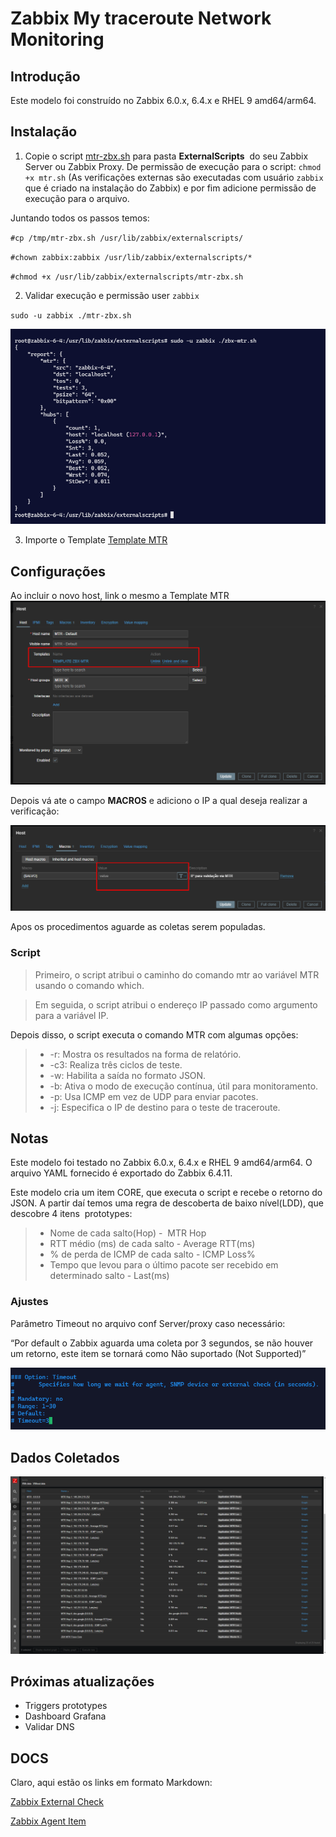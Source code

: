 # Zabbix My traceroute Network Monitoring

## Introdução

Este modelo foi construído no Zabbix 6.0.x, 6.4.x e RHEL 9 amd64/arm64.

## Instalação

1. Copie o script [mtr-zbx.sh](mtr-zbx.sh) para pasta **ExternalScripts**  do seu Zabbix Server ou Zabbix Proxy. De permissão de execução para o script: `chmod +x mtr.sh` (As verificações externas são executadas com usuário `zabbix` que é criado na instalação do Zabbix) e por fim adicione permissão de execução para o arquivo.

Juntando todos os passos temos:

`#cp /tmp/mtr-zbx.sh /usr/lib/zabbix/externalscripts/`

`#chown zabbix:zabbix /usr/lib/zabbix/externalscripts/*`

`#chmod +x /usr/lib/zabbix/externalscripts/mtr-zbx.sh`

2. Validar execução e permissão user `zabbix`

`sudo -u zabbix ./mtr-zbx.sh`

![alt text](https://github.com/JoaoXavier-AnalystM/zabbix-mtr/blob/main/images/image-2.png)

3. Importe o Template [Template MTR](zbx_mtr_templates.yaml) 

## Configurações

Ao incluir o novo host, link o mesmo a Template MTR
![ADD Host](https://github.com/JoaoXavier-AnalystM/zabbix-mtr/blob/main/images/image-1.png)

Depois vá ate o campo **MACROS** e adiciono o IP a qual deseja realizar a verificação:

![Inc IP](https://github.com/JoaoXavier-AnalystM/zabbix-mtr/blob/main/images/image-3.png)

Apos os procedimentos aguarde as coletas serem populadas.


### Script
> Primeiro, o script atribui o caminho do comando mtr ao variável MTR usando o comando which. 

> Em seguida, o script atribui o endereço IP passado como argumento para a variável IP.

Depois disso, o script executa o comando MTR com algumas opções:

>- -r: Mostra os resultados na forma de relatório.
>- -c3: Realiza três ciclos de teste.
>- -w: Habilita a saída no formato JSON.
>- -b: Ativa o modo de execução contínua, útil para monitoramento.
>- -p: Usa ICMP em vez de UDP para enviar pacotes.
>- -j: Especifica o IP de destino para o teste de traceroute.

## Notas
Este modelo foi testado no Zabbix 6.0.x, 6.4.x e RHEL 9 amd64/arm64. O arquivo YAML fornecido é exportado do Zabbix 6.4.11.

Este modelo cria um item CORE, que executa o script e recebe o retorno do JSON. A partir daí temos uma regra de descoberta de baixo nível(LDD), que descobre 4 itens  prototypes:

>- Nome de cada salto(Hop) -  MTR Hop
>- RTT médio (ms) de cada salto - Average RTT(ms)
>- % de perda de ICMP de cada salto - ICMP Loss%
>- Tempo que levou para o último pacote ser recebido em determinado salto - Last(ms)

### Ajustes

Parâmetro Timeout no arquivo conf Server/proxy caso necessário:

“Por default o Zabbix aguarda uma coleta por 3 segundos, se não houver um retorno, este item se tornará como Não suportado (Not Supported)”

![alt text](https://github.com/JoaoXavier-AnalystM/zabbix-mtr/blob/main/images/image.png)


## Dados Coletados
![alt text](https://github.com/JoaoXavier-AnalystM/zabbix-mtr/blob/main/images/image-4.png)

## Próximas atualizações

- Triggers prototypes
- Dashboard Grafana
- Validar DNS

## DOCS

Claro, aqui estão os links em formato Markdown:

[Zabbix External Check](https://www.zabbix.com/documentation/current/en/manual/config/items/itemtypes/external)

[Zabbix Agent Item](https://www.zabbix.com/documentation/current/en/manual/config/items/itemtypes/zabbix_agent)